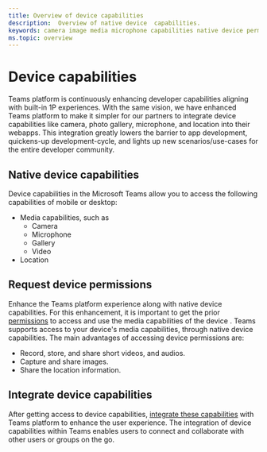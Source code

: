```yaml
---
title: Overview of device capabilities
description:  Overview of native device  capabilities.
keywords: camera image media microphone capabilities native device permissions 
ms.topic: overview
---
```


# Device capabilities 

Teams platform is continuously enhancing developer capabilities aligning with built-in 1P experiences. With the same vision, we have enhanced Teams platform to make it simpler for our partners to integrate device capabilities like camera, photo gallery, microphone, and location into their webapps. This integration greatly lowers the barrier to app development, quickens-up development-cycle, and lights up new scenarios/use-cases for the entire developer community.

## Native device capabilities
Device capabilities in the Microsoft Teams allow you to access the following capabilities of mobile or desktop:
* Media capabilities, such as
    * Camera
    * Microphone
    * Gallery
    * Video
* Location

## Request device permissions

Enhance the Teams platform experience along with native device capabilities. For this enhancement, it is important to get the prior [permissions](native-device-permissions.md) to access and use the media capabilities of the device . Teams supports access to your device's media capabilities, through native device capabilities. The main advantages of accessing device permissions are:
* Record, store, and share short videos, and audios.
* Capture and share images.
* Share the location information. 
 
## Integrate device capabilities

After getting access to device capabilities,   [integrate these capabilities](mobile-camera-image-permissions.md) with Teams platform to enhance the user experience.
The integration of device capabilities within Teams enables users to connect and collaborate with other users or groups on the go.


